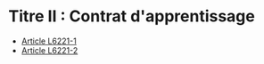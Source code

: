 # Titre II : Contrat d'apprentissage 

* [Article L6221-1](./LEGIARTI000006903996.md)
* [Article L6221-2](./LEGIARTI000028686937.md)
